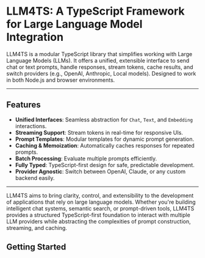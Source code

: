 # LLM4TS: A TypeScript Framework for Large Language Model Integration

LLM4TS is a modular TypeScript library that simplifies working with Large Language Models (LLMs). It offers a unified, extensible interface to send chat or text prompts, handle responses, stream tokens, cache results, and switch providers (e.g., OpenAI, Anthropic, Local models). Designed to work in both Node.js and browser environments.

---

## Features

- **Unified Interfaces**: Seamless abstraction for `Chat`, `Text`, and `Embedding` interactions.
- **Streaming Support**: Stream tokens in real-time for responsive UIs.
- **Prompt Templates**: Modular templates for dynamic prompt generation.
- **Caching & Memoization**: Automatically caches responses for repeated prompts.
- **Batch Processing**: Evaluate multiple prompts efficiently.
- **Fully Typed**: TypeScript-first design for safe, predictable development.
- **Provider Agnostic**: Switch between OpenAI, Claude, or any custom backend easily.

---
LLM4TS aims to bring clarity, control, and extensibility to the development of applications that rely on large language models. Whether you're building intelligent chat systems, semantic search, or prompt-driven tools, LLM4TS provides a structured TypeScript-first foundation to interact with multiple LLM providers while abstracting the complexities of prompt construction, streaming, and caching.
## Getting Started



